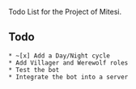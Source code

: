 Todo List for the Project of Mitesi.

## Todo

    * ~[x] Add a Day/Night cycle
    * Add Villager and Werewolf roles
    * Test the bot
    * Integrate the bot into a server